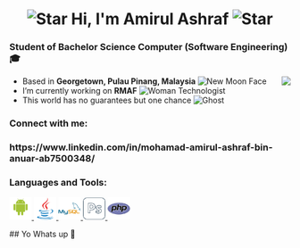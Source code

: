 <h1 align="center"><img src="https://raw.githubusercontent.com/Tarikul-Islam-Anik/Animated-Fluent-Emojis/master/Emojis/Travel%20and%20places/Star.png" alt="Star" width="25" height="25" /> Hi, I'm Amirul Ashraf <img src="https://raw.githubusercontent.com/Tarikul-Islam-Anik/Animated-Fluent-Emojis/master/Emojis/Travel%20and%20places/Star.png" alt="Star" width="25" height="25" /></h1>
<h3 align="left">Student of Bachelor Science Computer (Software Engineering) 🎓 </h3>
<img align="right" height="200" src="https://media1.giphy.com/media/v1.Y2lkPTc5MGI3NjExaTM2bzkyMTdkeTZuZmgycXFjbm02cWtnczR4dDd0b3R0Nmc1MGlrcSZlcD12MV9pbnRlcm5hbF9naWZfYnlfaWQmY3Q9cw/cIn5fTcjnKhStIeAef/giphy.gif"  />

- Based in **Georgetown, Pulau Pinang, Malaysia** <img src="https://raw.githubusercontent.com/Tarikul-Islam-Anik/Animated-Fluent-Emojis/master/Emojis/Travel%20and%20places/New%20Moon%20Face.png" alt="New Moon Face" width="25" height="25" />
- I’m currently working on **RMAF** <img src="https://raw.githubusercontent.com/Tarikul-Islam-Anik/Telegram-Animated-Emojis/main/People/Woman%20Technologist.webp" alt="Woman Technologist" width="25" height="25" />
- This world has no guarantees but one chance <img src="https://raw.githubusercontent.com/Tarikul-Islam-Anik/Telegram-Animated-Emojis/main/Smileys/Ghost.webp" alt="Ghost" width="25" height="25" />

<h3 align="left">Connect with me:</h3>
<h3 <br> https://www.linkedin.com/in/mohamad-amirul-ashraf-bin-anuar-ab7500348/<br> </h3>
<p align="left">
</p>

<h3 align="left">Languages and Tools:</h3>
<p align="left"> <a href="https://developer.android.com" target="_blank" rel="noreferrer"> <img src="https://raw.githubusercontent.com/devicons/devicon/master/icons/android/android-original-wordmark.svg" alt="android" width="40" height="40"/> </a> <a href="https://www.java.com" target="_blank" rel="noreferrer"> <img src="https://raw.githubusercontent.com/devicons/devicon/master/icons/java/java-original.svg" alt="java" width="40" height="40"/> </a> <a href="https://www.mysql.com/" target="_blank" rel="noreferrer"> <img src="https://raw.githubusercontent.com/devicons/devicon/master/icons/mysql/mysql-original-wordmark.svg" alt="mysql" width="40" height="40"/> </a> <a href="https://www.photoshop.com/en" target="_blank" rel="noreferrer"> <img src="https://raw.githubusercontent.com/devicons/devicon/master/icons/photoshop/photoshop-line.svg" alt="photoshop" width="40" height="40"/> </a> <a href="https://www.php.net" target="_blank" rel="noreferrer"> <img src="https://raw.githubusercontent.com/devicons/devicon/master/icons/php/php-original.svg" alt="php" width="40" height="40"/> </a> </p>## Yo Whats up 👋
